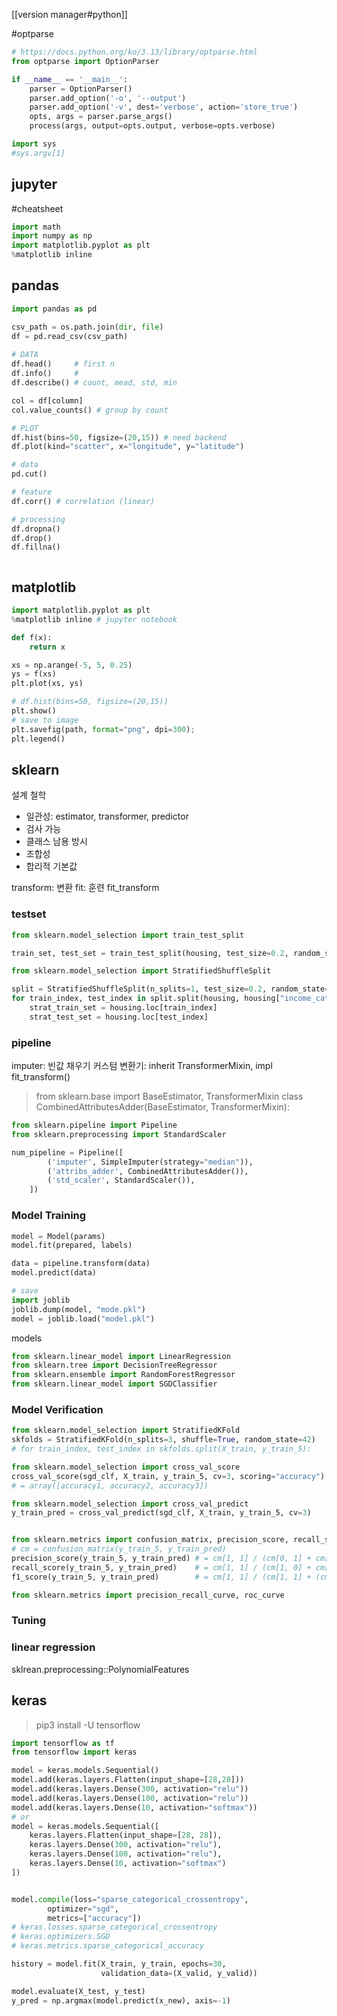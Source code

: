 [[version manager#python]]

#optparse
```python
# https://docs.python.org/ko/3.13/library/optparse.html
from optparse import OptionParser

if __name__ == '__main__':
    parser = OptionParser()
    parser.add_option('-o', '--output')
    parser.add_option('-v', dest='verbose', action='store_true')
    opts, args = parser.parse_args()
    process(args, output=opts.output, verbose=opts.verbose)

import sys
#sys.argv[1]

```
## jupyter
#cheatsheet
```python
import math
import numpy as np
import matplotlib.pyplot as plt
%matplotlib inline
```

## pandas
```python
import pandas as pd

csv_path = os.path.join(dir, file)
df = pd.read_csv(csv_path)
 
# DATA
df.head()     # first n
df.info()     # 
df.describe() # count, mead, std, min

col = df[column]
col.value_counts() # group by count

# PLOT
df.hist(bins=50, figsize=(20,15)) # need backend
df.plot(kind="scatter", x="longitude", y="latitude")

# data
pd.cut()

# feature
df.corr() # correlation (linear)

# processing
df.dropna()
df.drop()
df.fillna()



```
## matplotlib

```python
import matplotlib.pyplot as plt
%matplotlib inline # jupyter notebook

def f(x):
    return x

xs = np.arange(-5, 5, 0.25)
ys = f(xs)
plt.plot(xs, ys)

# df.hist(bins=50, figsize=(20,15))
plt.show()
# save to image
plt.savefig(path, format="png", dpi=300);
plt.legend()

```

## sklearn

설계 철학
- 일관성: estimator, transformer, predictor
- 검사 가능
- 클래스 남용 방시
- 조합성
- 합리적 기본값

transform: 변환
fit: 훈련
fit_transform

### testset
```python
from sklearn.model_selection import train_test_split

train_set, test_set = train_test_split(housing, test_size=0.2, random_state=42)
```

```python
from sklearn.model_selection import StratifiedShuffleSplit

split = StratifiedShuffleSplit(n_splits=1, test_size=0.2, random_state=42)
for train_index, test_index in split.split(housing, housing["income_cat"]):
    strat_train_set = housing.loc[train_index]
    strat_test_set = housing.loc[test_index]
```

### pipeline

imputer: 빈값 채우기
커스텀 변환기: inherit TransformerMixin, impl fit_transform()
> from sklearn.base import BaseEstimator, TransformerMixin
> class CombinedAttributesAdder(BaseEstimator, TransformerMixin):

```python
from sklearn.pipeline import Pipeline
from sklearn.preprocessing import StandardScaler

num_pipeline = Pipeline([
        ('imputer', SimpleImputer(strategy="median")),
        ('attribs_adder', CombinedAttributesAdder()),
        ('std_scaler', StandardScaler()),
    ])
```

### Model Training
```python 
model = Model(params)
model.fit(prepared, labels)

data = pipeline.transform(data)
model.predict(data)

# save
import joblib
joblib.dump(model, "mode.pkl")
model = joblib.load("model.pkl")
```
models
```python
from sklearn.linear_model import LinearRegression
from sklearn.tree import DecisionTreeRegressor
from sklearn.ensemble import RandomForestRegressor
from sklearn.linear_model import SGDClassifier
```

### Model Verification
```python
from sklearn.model_selection import StratifiedKFold
skfolds = StratifiedKFold(n_splits=3, shuffle=True, random_state=42)
# for train_index, test_index in skfolds.split(X_train, y_train_5):

from sklearn.model_selection import cross_val_score
cross_val_score(sgd_clf, X_train, y_train_5, cv=3, scoring="accuracy") 
# = array([accuracy1, accuracy2, accuracy3])

from sklearn.model_selection import cross_val_predict
y_train_pred = cross_val_predict(sgd_clf, X_train, y_train_5, cv=3)


from sklearn.metrics import confusion_matrix, precision_score, recall_score, f1_score
# cm = confusion_matrix(y_train_5, y_train_pred)
precision_score(y_train_5, y_train_pred) # = cm[1, 1] / (cm[0, 1] + cm[1, 1])
recall_score(y_train_5, y_train_pred)    # = cm[1, 1] / (cm[1, 0] + cm[1, 1])
f1_score(y_train_5, y_train_pred)        # = cm[1, 1] / (cm[1, 1] + (cm[1, 0] + cm[0, 1]) / 2)

from sklearn.metrics import precision_recall_curve, roc_curve
```

### Tuning


### linear regression

sklrean.preprocessing::PolynomialFeatures


## keras
> pip3 install -U tensorflow

```python
import tensorflow as tf
from tensorflow import keras
```

```python
model = keras.models.Sequential()
model.add(keras.layers.Flatten(input_shape=[28,28]))
model.add(keras.layers.Dense(300, activation="relu"))
model.add(keras.layers.Dense(100, activation="relu"))
model.add(keras.layers.Dense(10, activation="softmax"))
# or
model = keras.models.Sequential([
    keras.layers.Flatten(input_shape=[28, 28]),
    keras.layers.Dense(300, activation="relu"),
    keras.layers.Dense(100, activation="relu"),
    keras.layers.Dense(10, activation="softmax")
])


model.compile(loss="sparse_categorical_crossentropy",
        optimizer="sgd", 
        metrics=["accuracy"])
# keras.losses.sparse_categorical_crossentropy
# keras.optimizers.SGD
# keras.metrics.sparse_categorical_accuracy

history = model.fit(X_train, y_train, epochs=30,
                    validation_data=(X_valid, y_valid))

model.evaluate(X_test, y_test)
y_pred = np.argmax(model.predict(x_new), axis=-1)


```